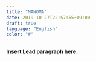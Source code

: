 ```yaml
---
title: "MANOMA"
date: 2019-10-27T22:57:55+09:00
draft: true
language: "English"
color: "#"
---
```


**Insert Lead paragraph here.**
